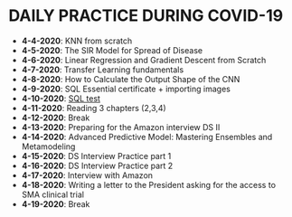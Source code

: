 # DAILY PRACTICE DURING COVID-19
* **4-4-2020**: KNN from scratch
* **4-5-2020**: The SIR Model for Spread of Disease
* **4-6-2020**: Linear Regression and Gradient Descent from Scratch
* **4-7-2020**: Transfer Learning fundamentals
* **4-8-2020**: How to Calculate the Output Shape of the CNN
* **4-9-2020**: SQL Essential certificate + importing images
* **4-10-2020**: [SQL test](https://sqlzoo.net/wiki/SQL_Tutorial)
* **4-11-2020**: Reading 3 chapters (2,3,4)
* **4-12-2020**: Break
* **4-13-2020**: Preparing for the Amazon interview DS II
* **4-14-2020**: Advanced Predictive Model: Mastering Ensembles and Metamodeling
* **4-15-2020**: DS Interview Practice part 1
* **4-16-2020**: DS Interview Practice part 2
* **4-17-2020**: Interview with Amazon
* **4-18-2020**: Writing a letter to the President asking for the access to SMA clinical trial
* **4-19-2020**: Break